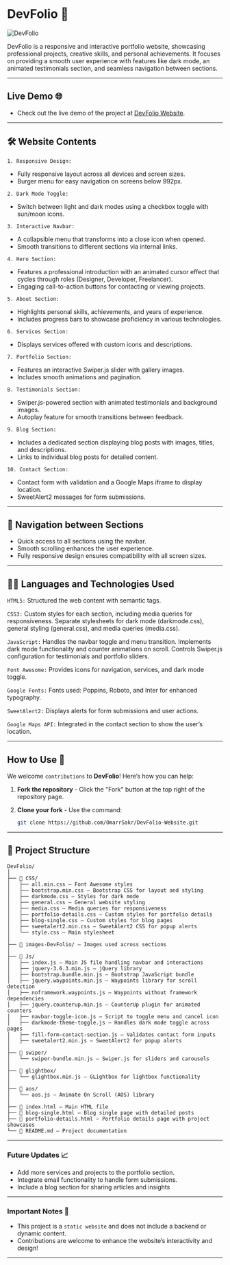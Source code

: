 # DevFolio 💼

![DevFolio](https://github.com/user-attachments/assets/6f77dee3-b4ae-4a80-a1d4-49ec03d3517d)


DevFolio is a responsive and interactive portfolio website, showcasing professional projects,
creative skills, and personal achievements. It focuses on providing a smooth user experience with
features like dark mode, an animated testimonials section, and seamless navigation between sections.

---

## Live Demo 🌐
- Check out the live demo of the project at [DevFolio Website](https://omarrsakr.github.io/DevFolio-Website/).

---

## 🛠 Website Contents
<code>1. Responsive Design:</code>
   - Fully responsive layout across all devices and screen sizes.
   - Burger menu for easy navigation on screens below 992px.

<code>2. Dark Mode Toggle:</code>
   - Switch between light and dark modes using a checkbox toggle with sun/moon icons.

<code>3. Interactive Navbar:</code>
   - A collapsible menu that transforms into a close icon when opened.
   - Smooth transitions to different sections via internal links.

<code>4. Hero Section:</code>
   - Features a professional introduction with an animated cursor effect that cycles through roles (Designer, Developer, Freelancer).
   - Engaging call-to-action buttons for contacting or viewing projects.

<code>5. About Section:</code>
   - Highlights personal skills, achievements, and years of experience.
   - Includes progress bars to showcase proficiency in various technologies.

<code>6. Services Section:</code>
  - Displays services offered with custom icons and descriptions.

<code>7. Portfolio Section:</code>
  - Features an interactive Swiper.js slider with gallery images.
  - Includes smooth animations and pagination.

<code>8. Testimonials Section:</code>
  - Swiper.js-powered section with animated testimonials and background images.
  - Autoplay feature for smooth transitions between feedback.

<code>9. Blog Section:</code>
  - Includes a dedicated section displaying blog posts with images, titles, and descriptions.
  - Links to individual blog posts for detailed content.

<code>10. Contact Section:</code>
  - Contact form with validation and a Google Maps iframe to display location.
  - SweetAlert2 messages for form submissions.

---

## 🚀 Navigation between Sections
- Quick access to all sections using the navbar.
- Smooth scrolling enhances the user experience.
- Fully responsive design ensures compatibility with all screen sizes.

---

## 🧑‍💻 Languages and Technologies Used

<code>HTML5:</code>
Structured the web content with semantic tags.

<code>CSS3:</code>
Custom styles for each section, including media queries for responsiveness.
Separate stylesheets for dark mode (darkmode.css), general styling (general.css), and media queries (media.css).

<code>JavaScript:</code>
Handles the navbar toggle and menu transition.
Implements dark mode functionality and counter animations on scroll.
Controls Swiper.js configuration for testimonials and portfolio sliders.

<code>Font Awesome:</code>
Provides icons for navigation, services, and dark mode toggle.

<code>Google Fonts:</code>
Fonts used: Poppins, Roboto, and Inter for enhanced typography.

<code>SweetAlert2:</code>
Displays alerts for form submissions and user actions.

<code>Google Maps API:</code>
Integrated in the contact section to show the user’s location.


---

## How to Use 🚀  

We welcome `contributions` to **DevFolio**! Here’s how you can help:
1. **Fork the repository** - Click the "Fork" button at the top right of the repository page.
2. **Clone your fork** - Use the command:
   
   ```bash
   git clone https://github.com/OmarrSakr/DevFolio-Website.git

---

## 📂 Project Structure 
```
DevFolio/
│
├── 📂 CSS/
│   ├── all.min.css — Font Awesome styles
│   ├── bootstrap.min.css — Bootstrap CSS for layout and styling
│   ├── darkmode.css — Styles for dark mode
│   ├── general.css — General website styling
│   ├── media.css — Media queries for responsiveness
│   ├── portfolio-details.css — Custom styles for portfolio details
│   ├── blog-single.css — Custom styles for blog pages
│   ├── sweetalert2.min.css — SweetAlert2 CSS for popup alerts
│   └── style.css — Main stylesheet
│
├── 📂 images-DevFolio/ — Images used across sections
│
├── 📂 Js/
│   ├── index.js — Main JS file handling navbar and interactions
│   ├── jquery-3.6.3.min.js — jQuery library
│   ├── bootstrap.bundle.min.js — Bootstrap JavaScript bundle
│   ├── jquery.waypoints.min.js — Waypoints library for scroll detection
│   ├── noframework.waypoints.js — Waypoints without framework dependencies
│   ├── jquery.counterup.min.js — CounterUp plugin for animated counters
│   ├── navbar-toggle-icon.js — Script to toggle menu and cancel icon
│   ├── darkmode-theme-toggle.js — Handles dark mode toggle across pages
│   ├── fill-form-contact-section.js — Validates contact form inputs
│   ├── sweetalert2.min.js — SweetAlert2 for popup alerts
│
├── 📂 swiper/
│   └── swiper-bundle.min.js — Swiper.js for sliders and carousels
│
├── 📂 glightbox/
│   └── glightbox.min.js — GLightbox for lightbox functionality
│
├── 📂 aos/
│   └── aos.js — Animate On Scroll (AOS) library
│
├── 📄 index.html — Main HTML file
├── 📄 blog-single.html — Blog single page with detailed posts
├── 📄 portfolio-details.html — Portfolio details page with project showcases
└── 📄 README.md — Project documentation
```
---

### Future Updates 📈

- Add more services and projects to the portfolio section.
- Integrate email functionality to handle form submissions.
- Include a blog section for sharing articles and insights
---

### Important Notes 📢

- This project is a `static website` and does not include a backend or dynamic content.
- Contributions are welcome to enhance the website’s interactivity and design!

---
